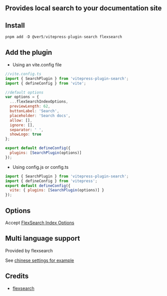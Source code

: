 ## Provides local search to your documentation site

## Install

```js
pnpm add -D @ver5/vitepress-plugin-search flexsearch
```

## Add the plugin

- Using an vite.config file

```js
//vite.config.ts
import { SearchPlugin } from 'vitepress-plugin-search';
import { defineConfig } from 'vite';

//default options
var options = {
  ...flexSearchIndexOptions,
  previewLength: 62,
  buttonLabel: 'Search',
  placeholder: 'Search docs',
  allow: [],
  ignore: [],
  separator: ' ',
  showLogo: true
};

export default defineConfig({
  plugins: [SearchPlugin(options)]
});
```

- Using config.js or config.ts

```js
import { SearchPlugin } from 'vitepress-plugin-search';
import { defineConfig } from 'vitepress';
export default defineConfig({
  vite: { plugins: [SearchPlugin(options)] }
});
```

## Options

Accept [FlexSearch Index Options](https://github.com/nextapps-de/flexsearch#options)

## Multi language support

Provided by flexsearch

See [chinese settings for example](https://github.com/emersonbottero/vitepress-plugin-search/issues/11)


## Credits

- [flexsearch](https://github.com/nextapps-de/flexsearch)
